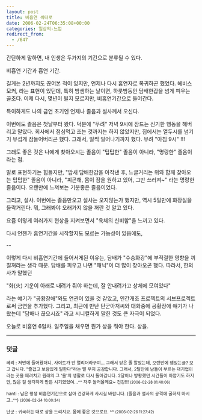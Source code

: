```yaml
---
layout: post
title: 비흡연 섹터로
date: 2006-02-24T06:35:08+00:00
categories: 일상의-느낌
redirect_from:
  - /647
---
```


간단하게 말하면, 내 인생은 두가지의 기간으로 분류될 수 있다.

비흡연 기간과 흡연 기간.

길게는 2년까지도 끊어본 적이 있지만, 언제나 다시 흡연자로 복귀하곤 했었다. 헤비스모커, 라는 표현이 있던데, 특히 밤샘하는 날이면, 하룻밤동안 담배한갑을 넘게 피우는 골초다. 이제 다시, 몇년이 될지 모르지만, 비흡연기간으로 들어간다.

특이하게도 나의 금연 초기엔 언제나 졸음과 설사께서 오신다.

이번에도 졸음은 첫날부터 왔다. 덕분에 "무려" 저녁 9시에 잠드는 신기한 행동을 해버리고 말았다. 회사에서 점심먹고 조는 것까지는 하지 않았지만, 집에서는 열두시를 넘기기 무섭게 잠들어버리곤 했다. 그래서, 일찍 일어나기까지 했다. 무려 "아침 9시" !!!

그래도 좋은 것은 나에게 찾아오시는 졸음이 "텁텁한" 졸음이 아니라, "명랑한" 졸음이라는 점.

말로 표현하기는 힘들지만, "밤새 담배한갑을 아작낸 후, 느글거리는 위와 함께 찾아오는 텁텁한" 졸음이 아니라, "피곤해, 몸이 잠을 원하고 있어, 그만 쓰러져~" 라는 명랑한 졸음이다. 오랜만에 느껴보는 기분좋은 졸음이었다.

그리고, 설사. 이번에는 졸음만오고 설사는 오지않는가 했지만, 역시 5일만에 화장실을 들락거린다. 뭐, 그래봐야 오래가지 않을 꺼란 것 알고 있다.

요즘 이렇게 여러가지 현상을 지켜보면서 "육체의 신비함"을 느끼고 있다.

다시 언젠가 흡연기간을 시작할지도 모르는 가능성이 있음에도,

--

이렇게 다시 비흡연기간에 들어서게된 이유는, 담배가 "수승화강"에 부적절한 영향을 끼칠꺼라는 생각 때문. 담배를 피우고 나면 "패닉"이 더 많이 찾아오곤 했다. 따라서, 한의사가 말했던

"화(火) 기운이 아래로 내려가 줘야 하는데, 잘 안내려가고 상체에 모여있다"

라는 얘기가 "공황장애"와도 연관이 있을 것 같았고, 인간개조 프로젝트의 서브프로젝트로써 금연을 추가했다. 그리고, 최근에 만난 단군아저씨와 대화중에 공황장애 얘기가 나왔는데 "담배나 끊으시죠" 라고 시니컬하게 말한 것도 큰 자극이 되었다.

오늘로 비흡연 6일차. 일주일을 채우면 뭔가 상을 줘야 한다. 상을.

* * *

### 댓글



<!--- cmt:1059 --->
<!--- mail: --->
<!--- parent:0 --->

<small class=comment>쎄리 : 저번에 들어왔더니, 사이트가 안 열리더라구여... 그래서 닫은 줄 알았는데, 오랜만에 잼있는글? 보고 갑니다. "즐겁고 보람있게 일한다"라는 말 무지 공감합니다.  그래서, 2달만에 남들이 부르는 대기업이라는 곳을 떼려치고  원래의 그 '을'의 생활로 다시 돌아갑니다. 2달이나 방황했던 시간들이 아깝기도 하지만, 많은 걸 생각하게 만든 시기였었여...^^  자주 놀러올께요~ 건강!!! <small>(2006-02-28 01:40:06)</small></small>


<!--- cmt:1060 --->
<!--- mail: --->
<!--- parent:0 --->

<small class=comment>hanti : 남은 평생 비흡연기간으로 삼아 건강하게 사시길 바랍니다. (졸음과 설사의 공격에 굴하지 마시고..^^) <small>(2006-02-24 10:00:34)</small></small>


<!--- cmt:1061 --->
<!--- mail: --->
<!--- parent:0 --->

<small class=comment>단군 : 귀국하는 대로 상을 드리지요. 몸에 좋은 것으로요. ^^ <small>(2006-02-26 11:27:42)</small></small>

